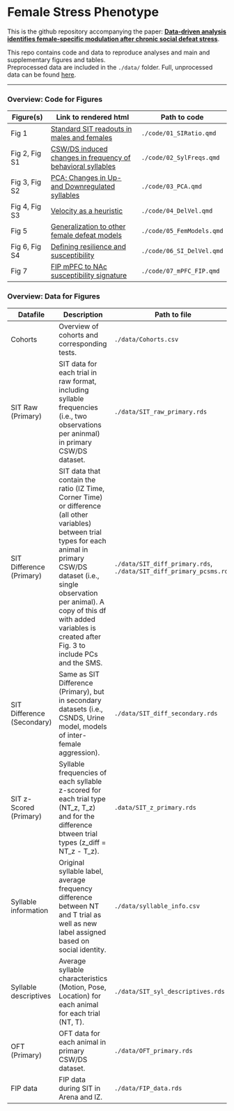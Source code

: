 # Female Stress Phenotype

This is the github repository accompanying the paper: [**Data-driven analysis identifies female-specific modulation after chronic social defeat stress**](https://www.biorxiv.org/content/10.1101/2024.05.08.593167v1).

This repo contains code and data to reproduce analyses and main and supplementary figures and tables.\
Preprocessed data are included in the `./data/` folder. 
Full, unprocessed data can be found [here](https://osf.io/g3brw/).

------------------------------------------------------------------------

### Overview: Code for Figures

| Figure(s)     | Link to rendered html                                       | Path to code              |
|---------------|-------------------------------------------------------------|---------------------------|
| Fig 1         | [Standard SIT readouts in males and females](https://heike-s.github.io/FemaleStressPhenotype/code/01_SIRatio.html)                     | `./code/01_SIRatio.qmd`   |
| Fig 2, Fig S1 | [CSW/DS induced changes in frequency of behavioral syllables](https://heike-s.github.io/FemaleStressPhenotype/code/02_SylFreqs.html)   | `./code/02_SylFreqs.qmd`  |
| Fig 3, Fig S2 | [PCA; Changes in Up- and Downregulated syllables](https://heike-s.github.io/FemaleStressPhenotype/code/03_PCA.html)                    | `./code/03_PCA.qmd`       |
| Fig 4, Fig S3 | [Velocity as a heuristic](https://heike-s.github.io/FemaleStressPhenotype/code/04_DelVel.html)                                         | `./code/04_DelVel.qmd`    |
| Fig 5         | [Generalization to other female defeat models](https://heike-s.github.io/FemaleStressPhenotype/code/05_FemModels.html)                 | `./code/05_FemModels.qmd` |
| Fig 6, Fig S4 | [Defining resilience and susceptibility](https://heike-s.github.io/FemaleStressPhenotype/code/06_SI_DelVel.html)                       | `./code/06_SI_DelVel.qmd` |
| Fig 7         | [FIP mPFC to NAc susceptibility signature](https://heike-s.github.io/FemaleStressPhenotype/code/07_mPFC_FIP.html)                      | `./code/07_mPFC_FIP.qmd`  |

### Overview: Data for Figures

| Datafile | Description | Path to file | Figures | 
|----------|-------------|--------------|---------|
| Cohorts | Overview of cohorts and corresponding tests. | `./data/Cohorts.csv` | |
| SIT Raw (Primary) | SIT data for each trial in raw format, including syllable frequencies (i.e., two observations per aninmal) in primary CSW/DS dataset. |`./data/SIT_raw_primary.rds`| 1,S1,S3,S4 |
| SIT Difference (Primary) | SIT data that contain the ratio (IZ Time, Corner Time) or difference (all other variables) between trial types for each animal in primary CSW/DS dataset (i.e., single observation per animal). A copy of this df with added variables is created after Fig. 3 to include PCs and the SMS. |`./data/SIT_diff_primary.rds`, `./data/SIT_diff_primary_pcsms.rds`| 1,2,3,4,5,6 |
| SIT Difference (Secondary) | Same as SIT Difference (Primary), but in secondary datasets (i.e., CSNDS, Urine model, models of inter-female aggression). |`./data/SIT_diff_secondary.rds`| 5,6,S5 |
| SIT z-Scored (Primary) | Syllable frequencies of each syllable z-scored for each trial type (NT_z, T_z) and for the difference btween trial types (z_diff = NT_z - T_z). | `.data/SIT_z_primary.rds` | 2,3,S3 |
| Syllable information | Original syllable label, average frequency difference between NT and T trial as well as new label assigned based on social identity. | `./data/syllable_info.csv` | 3,4,5 |
| Syllable descriptives | Average syllable characteristics (Motion, Pose, Location) for each animal for each trial (NT, T). | `./data/SIT_syl_descriptives.rds` | 4 |
| OFT (Primary) | OFT data for each animal in primary CSW/DS dataset. | `./data/OFT_primary.rds` | S6 |
| FIP data | FIP data during SIT in Arena and IZ. | `./data/FIP_data.rds` | 7 |
